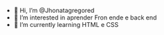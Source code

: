 - 👋 Hi, I’m @Jhonatagregored
- 👀 I’m interested in  aprender Fron ende e back end
- 🌱 I’m currently learning  HTML e CSS

<!---
Jhonatagregore/Jhonatagregore is a ✨ special ✨ repository because its `README.md` (this file) appears on your GitHub profile.
You can click the Preview link to take a look at your changes.
--->
